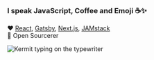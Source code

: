 ### I speak JavaScript, Coffee and Emoji ☕✨

❤️ [React](https://reactjs.org/), [Gatsby](https://www.gatsbyjs.com/), [Next.js](https://nextjs.org/), [JAMstack](https://jamstack.org/what-is-jamstack/)  
🧙 Open Sourcerer

<img src="https://media.giphy.com/media/XIqCQx02E1U9W/giphy.gif" alt="Kermit typing on the typewriter" />
